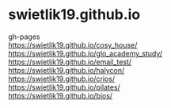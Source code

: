 # swietlik19.github.io
gh-pages <br>
https://swietlik19.github.io/cosy_house/ <br>
https://swietlik19.github.io/glo_academy_study/ <br>
https://swietlik19.github.io/email_test/ <br>
https://swietlik19.github.io/halycon/ <br>
https://swietlik19.github.io/crios/ <br>
https://swietlik19.github.io/pilates/ <br>
https://swietlik19.github.io/bios/ <br>
